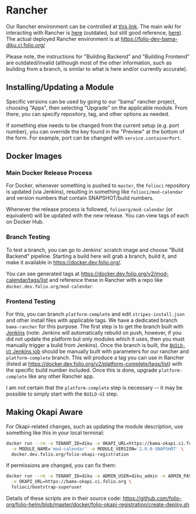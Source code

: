 # Rancher

Our Rancher environment can be controlled at [this link](https://rancher.ci.folio.org/). The main
wiki for interacting with Rancher is [here](https://wiki.folio.org/display/FOLIJET/How-To) (outdated,
but still good reference, [here](https://dev.folio.org/faqs/how-to-get-started-with-rancher/)).  The actual deployed Rancher environment is at https://folio-dev-bama-diku.ci.folio.org/

Please note, the instructions for "Building Backend" and "Building Frontend" are outdated/invalid
(although most of the other information, such as building from a branch, is similar to what is here
and/or currently accurate).

## Installing/Updating a Module

Specific versions can be used by going to our "bama" rancher project, choosing "Apps", then
selecting "Upgrade" on the applicable module. From there, you can specify repository, tag, and other
options as needed.

If something else needs to be changed from the current setup (e.g. port number), you can override
the key found in the "Preview" at the bottom of the form.  For example, port can be changed with
`service.containerPort`.

## Docker Images

### Main Docker Release Process

For Docker, whenever something is pushed to `master`, the `folioci` repository is updated (via
Jenkins), resulting in something like `folioci/mod-calendar` and version numbers that contain
SNAPSHOT/build numbers.

Whenever the release process is followed, `folioorg/mod-calendar` (or equivalent) will be updated
with the new release. You can view tags of each on Docker Hub.

### Branch Testing

To test a branch, you can go to Jenkins' scratch image and choose "Build Backend" pipeline. Starting
a build here will grab a branch, build it, and make it available in https://docker.dev.folio.org/.

You can see generated tags at https://docker.dev.folio.org/v2/mod-calendar/tags/list and reference
these in Rancher with a repo like `docker.dev.folio.org/mod-calendar`.

### Frontend Testing

For this, you can branch `platform-complete` and edit `stripes-install.json` and other install files
with applicable tags.  We have a dedicated branch `bama-rancher` for this purpose.  The first step
is to get the branch built with
[Jenkins](https://jenkins-aws.indexdata.com/job/folio-org/job/platform-complete/job/bama-rancher/)
(note: Jenkins will automatically rebuild on push, however, if you did not update the platform but
only modules which it uses, then you must manually trigger a build from Jenkins).  Once the branch
is built, the
[`BUILD-UI` Jenkins job](https://jenkins-aws.indexdata.com/job/scratch_environment/job/BUILD-UI/)
should be manually built with parameters for our rancher and `platform-complete` branch.  This will
produce a tag you can use in Rancher (listed at
https://docker.dev.folio.org/v2/platform-complete/tags/list) with the specific build number
included.  Once this is done, upgrade `platform-complete` like any other Rancher app.

I am not certain that the `platform-complete` step is necessary -- it may be possible to simply
start with the `BUILD-UI` step.

## Making Okapi Aware

For Okapi-related changes, such as updating the module description, use something like this in your
local terminal:

```sh
docker run --rm -e TENANT_ID=diku -e OKAPI_URL=https://bama-okapi.ci.folio.org \
  -e MODULE_NAME='mod-calendar' -e MODULE_VERSION='2.0.0-SNAPSHOT' \
  docker.dev.folio.org/folio-okapi-registration
```

If permissions are changed, you can fix them:

```sh
docker run --rm -e TENANT_ID=diku -e ADMIN_USER=diku_admin -e ADMIN_PASSWORD=admin \
  -e OKAPI_URL=https://bama-okapi.ci.folio.org \
  folioci/bootstrap-superuser
```

Details of these scripts are in their source code:
https://github.com/folio-org/folio-helm/blob/master/docker/folio-okapi-registration/create-deploy.sh

